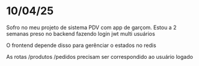 # 10/04/25

Sofro no meu projeto de sistema PDV com app de garçom. Estou a 2 semanas preso no backend fazendo login jwt multi usuários

O frontend depende disso para gerênciar o estados no redis

As rotas /produtos /pedidos precisam ser correspondido ao usuário logado
